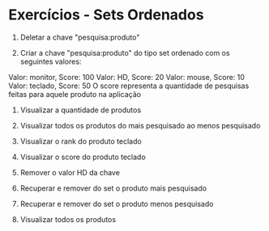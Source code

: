 # Exercícios - Sets Ordenados

1. Deletar a chave "pesquisa:produto"

2. Criar a chave "pesquisa:produto" do tipo set ordenado com os seguintes valores:

Valor: monitor, Score: 100
Valor: HD, Score: 20
Valor: mouse, Score: 10
Valor: teclado, Score: 50
O score representa a quantidade de pesquisas feitas para aquele produto na aplicação

1. Visualizar a quantidade de produtos

2. Visualizar todos os produtos do mais pesquisado ao menos pesquisado

3. Visualizar o rank do produto teclado

4. Visualizar o score do produto teclado

5. Remover o valor HD da chave

6. Recuperar e remover do set o produto mais pesquisado

7. Recuperar e remover do set o produto menos pesquisado

8. Visualizar todos os produtos
